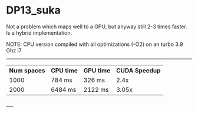 DP13_suka
=========


Not a problem which maps well to a GPU, but anyway still 2-3 times faster. Is a hybrid implementation.

NOTE: CPU version compiled with all optimizations (-O2) on an turbo 3.9 Ghz i7

____
<table>
<tr>
    <th>Num spaces</th><th>CPU time</th><th>GPU time</th><th>CUDA Speedup</th>
</tr>

  <tr>
    <td>1000</td><td> 784 ms</td><td>  326 ms</td><td> 2.4x</td>
  </tr>
  <tr>
    <td>2000</td><td> 6484 ms</td><td>  2122 ms</td><td> 3.05x</td>
  </tr>
</table>  
___  



